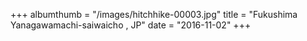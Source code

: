 +++
albumthumb = "/images/hitchhike-00003.jpg"
title = "Fukushima Yanagawamachi-saiwaicho , JP"
date = "2016-11-02"
+++
